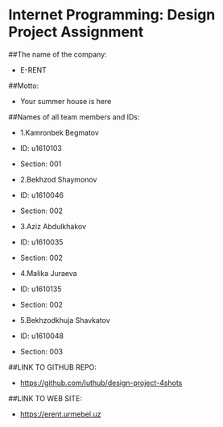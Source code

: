 # Internet Programming: Design Project Assignment

##The name of the company:

- E-RENT

##Motto:

- Your summer house is here

##Names of all team members and IDs:

- 1.Kamronbek Begmatov 
- ID: u1610103
- Section: 001

- 2.Bekhzod Shaymonov
- ID: u1610046
- Section: 002

- 3.Aziz Abdulkhakov
- ID: u1610035
- Section: 002

- 4.Malika Juraeva
- ID: u1610135
- Section: 002

- 5.Bekhzodkhuja Shavkatov 
- ID: u1610048
- Section: 003

##LINK TO GITHUB REPO:

- https://github.com/iuthub/design-project-4shots

##LINK TO WEB SITE:

- https://erent.urmebel.uz


